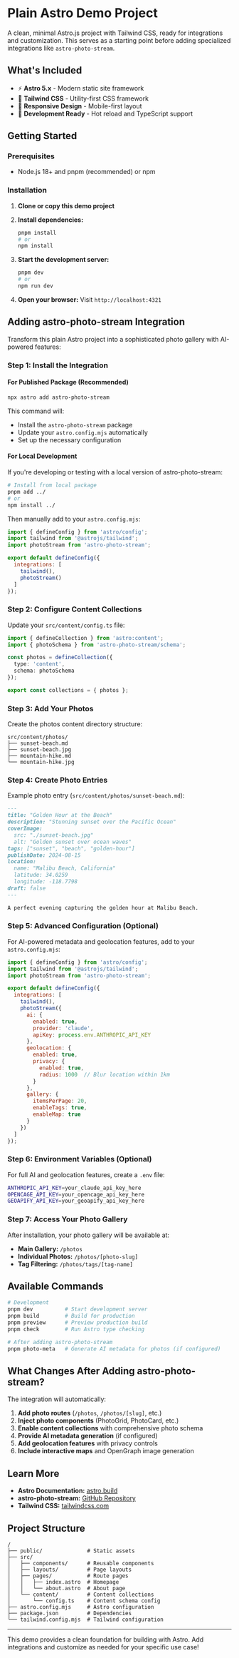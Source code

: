 # Plain Astro Demo Project

A clean, minimal Astro.js project with Tailwind CSS, ready for integrations and customization. This serves as a starting point before adding specialized integrations like `astro-photo-stream`.

## What's Included

- ⚡ **Astro 5.x** - Modern static site framework
- 🎨 **Tailwind CSS** - Utility-first CSS framework
- 📱 **Responsive Design** - Mobile-first layout
- 🚀 **Development Ready** - Hot reload and TypeScript support

## Getting Started

### Prerequisites

- Node.js 18+ and pnpm (recommended) or npm

### Installation

1. **Clone or copy this demo project**
2. **Install dependencies:**
   ```bash
   pnpm install
   # or
   npm install
   ```

3. **Start the development server:**
   ```bash
   pnpm dev
   # or
   npm run dev
   ```

4. **Open your browser:** Visit `http://localhost:4321`

## Adding astro-photo-stream Integration

Transform this plain Astro project into a sophisticated photo gallery with AI-powered features:

### Step 1: Install the Integration

#### For Published Package (Recommended)

```bash
npx astro add astro-photo-stream
```

This command will:
- Install the `astro-photo-stream` package
- Update your `astro.config.mjs` automatically
- Set up the necessary configuration

#### For Local Development

If you're developing or testing with a local version of astro-photo-stream:

```bash
# Install from local package
pnpm add ../
# or
npm install ../
```

Then manually add to your `astro.config.mjs`:

```js
import { defineConfig } from 'astro/config';
import tailwind from '@astrojs/tailwind';
import photoStream from 'astro-photo-stream';

export default defineConfig({
  integrations: [
    tailwind(),
    photoStream()
  ]
});
```

### Step 2: Configure Content Collections

Update your `src/content/config.ts` file:

```ts
import { defineCollection } from 'astro:content';
import { photoSchema } from 'astro-photo-stream/schema';

const photos = defineCollection({
  type: 'content',
  schema: photoSchema
});

export const collections = { photos };
```

### Step 3: Add Your Photos

Create the photos content directory structure:

```
src/content/photos/
├── sunset-beach.md
├── sunset-beach.jpg
├── mountain-hike.md
└── mountain-hike.jpg
```

### Step 4: Create Photo Entries

Example photo entry (`src/content/photos/sunset-beach.md`):

```markdown
---
title: "Golden Hour at the Beach"
description: "Stunning sunset over the Pacific Ocean"
coverImage:
  src: "./sunset-beach.jpg"
  alt: "Golden sunset over ocean waves"
tags: ["sunset", "beach", "golden-hour"]
publishDate: 2024-08-15
location:
  name: "Malibu Beach, California"
  latitude: 34.0259
  longitude: -118.7798
draft: false
---

A perfect evening capturing the golden hour at Malibu Beach.
```

### Step 5: Advanced Configuration (Optional)

For AI-powered metadata and geolocation features, add to your `astro.config.mjs`:

```js
import { defineConfig } from 'astro/config';
import tailwind from '@astrojs/tailwind';
import photoStream from 'astro-photo-stream';

export default defineConfig({
  integrations: [
    tailwind(),
    photoStream({
      ai: {
        enabled: true,
        provider: 'claude',
        apiKey: process.env.ANTHROPIC_API_KEY
      },
      geolocation: {
        enabled: true,
        privacy: {
          enabled: true,
          radius: 1000  // Blur location within 1km
        }
      },
      gallery: {
        itemsPerPage: 20,
        enableTags: true,
        enableMap: true
      }
    })
  ]
});
```

### Step 6: Environment Variables (Optional)

For full AI and geolocation features, create a `.env` file:

```bash
ANTHROPIC_API_KEY=your_claude_api_key_here
OPENCAGE_API_KEY=your_opencage_api_key_here
GEOAPIFY_API_KEY=your_geoapify_api_key_here
```

### Step 7: Access Your Photo Gallery

After installation, your photo gallery will be available at:

- **Main Gallery:** `/photos`
- **Individual Photos:** `/photos/[photo-slug]`
- **Tag Filtering:** `/photos/tags/[tag-name]`

## Available Commands

```bash
# Development
pnpm dev          # Start development server
pnpm build        # Build for production
pnpm preview      # Preview production build
pnpm check        # Run Astro type checking

# After adding astro-photo-stream
pnpm photo-meta   # Generate AI metadata for photos (if configured)
```

## What Changes After Adding astro-photo-stream?

The integration will automatically:

1. **Add photo routes** (`/photos`, `/photos/[slug]`, etc.)
2. **Inject photo components** (PhotoGrid, PhotoCard, etc.)
3. **Enable content collections** with comprehensive photo schema
4. **Provide AI metadata generation** (if configured)
5. **Add geolocation features** with privacy controls
6. **Include interactive maps** and OpenGraph image generation

## Learn More

- **Astro Documentation:** [astro.build](https://astro.build)
- **astro-photo-stream:** [GitHub Repository](https://github.com/walterra/astro-photostream)
- **Tailwind CSS:** [tailwindcss.com](https://tailwindcss.com)

## Project Structure

```
/
├── public/              # Static assets
├── src/
│   ├── components/      # Reusable components
│   ├── layouts/         # Page layouts
│   ├── pages/           # Route pages
│   │   ├── index.astro  # Homepage
│   │   └── about.astro  # About page
│   └── content/         # Content collections
│       └── config.ts    # Content schema config
├── astro.config.mjs     # Astro configuration
├── package.json         # Dependencies
└── tailwind.config.mjs  # Tailwind configuration
```

---

This demo provides a clean foundation for building with Astro. Add integrations and customize as needed for your specific use case!